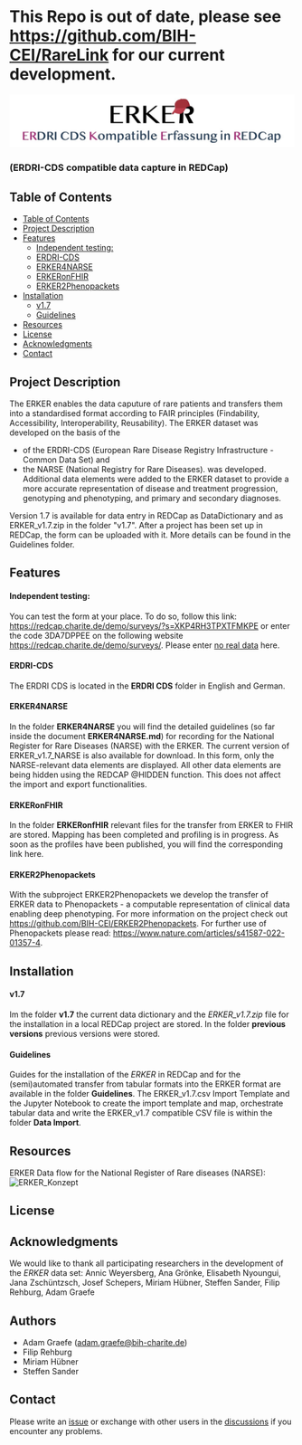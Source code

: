 # This Repo is out of date, please see https://github.com/BIH-CEI/RareLink for our current development.



![Alt text](image.png)
### (ERDRI-CDS compatible data capture in REDCap)

## Table of Contents

- [Table of Contents](#table-of-contents)
- [Project Description](#project-description)
- [Features](#features)
    - [Independent testing:](#independent-testing)
    - [ERDRI-CDS](#erdri-cds)
    - [ERKER4NARSE](#erker4narse)
    - [ERKERonFHIR](#erkeronfhir)
    - [ERKER2Phenopackets](#erker2phenopackets)
- [Installation](#installation)
    - [v1.7](#v17)
    - [Guidelines](#guidelines)
- [Resources](#resources)
- [License](#license)
- [Acknowledgments](#acknowledgments)
- [Contact](#contact)


## Project Description
The ERKER enables the data caputure of rare patients and transfers them into a standardised format according to FAIR principles (Findability, Accessibility, Interoperability, Reusability). The ERKER dataset was developed on the basis of the 
- of the ERDRI-CDS (European Rare Disease Registry Infrastructure - Common Data Set) 
  and
- the NARSE (National Registry for Rare Diseases).
  was developed.
Additional data elements were added to the ERKER dataset to provide a more accurate representation of disease and treatment progression, genotyping and phenotyping, and primary and secondary diagnoses. 

Version 1.7 is available for data entry in REDCap as DataDictionary and as ERKER_v1.7.zip in the folder "v1.7". After a project has been set up in REDCap, the form can be uploaded with it. More details can be found in the Guidelines folder.

## Features
#### Independent testing: 
You can test the form at your place. To do so, follow this link: https://redcap.charite.de/demo/surveys/?s=XKP4RH3TPXTFMKPE 
or enter the code 3DA7DPPEE on the following website https://redcap.charite.de/demo/surveys/.
Please enter <ins>no real data</ins> here.

#### ERDRI-CDS
The ERDRI CDS is located in the <b>ERDRI CDS</b> folder in English and German.

#### ERKER4NARSE
In the folder <b>ERKER4NARSE</b> you will find the detailed guidelines (so far inside the document <b>ERKER4NARSE.md</b>) for recording for the National Register for Rare Diseases (NARSE) with the ERKER.
The current version of ERKER_v1.7_NARSE is also available for download. In this form, only the NARSE-relevant data elements are displayed. All other data elements are being hidden using the REDCAP @HIDDEN function. This does not affect the import and export functionalities.

#### ERKERonFHIR
In the folder <b>ERKERonfHIR</b> relevant files for the transfer from ERKER to FHIR are stored. Mapping has been completed and profiling is in progress. As soon as the profiles have been published, you will find the corresponding link here.

#### ERKER2Phenopackets
With the subproject ERKER2Phenopackets we develop the transfer of ERKER data to Phenopackets - a computable representation of clinical data enabling deep phenotyping. For more information on the project check out https://github.com/BIH-CEI/ERKER2Phenopackets. For further use of Phenopackets please read: https://www.nature.com/articles/s41587-022-01357-4. 


## Installation 

#### v1.7
Im the folder <b>v1.7</b> the current data dictionary and the *ERKER_v1.7.zip* file for the installation in a local REDCap project are stored.
In the folder <b>previous versions</b> previous versions were stored. 
#### Guidelines
Guides for the installation of the *ERKER* in REDCap and for the (semi)automated transfer from tabular formats into the ERKER format are available in the folder <b>Guidelines</b>. The ERKER_v1.7.csv Import Template and the Jupyter Notebook to create the import template and map, orchestrate tabular data and write the ERKER_v1.7 compatible CSV file is within the folder <b>Data Import</b>.

## Resources
ERKER Data flow for the National Register of Rare diseases (NARSE):
![ERKER_Konzept](https://github.com/BIH-CEI/ERKER/assets/109136019/c408d907-6a07-4dc3-8f84-22483bd1f326)

## License

## Acknowledgments
We would like to thank all participating researchers in the development of the *ERKER* data set: 
Annic Weyersberg, Ana Grönke, Elisabeth Nyoungui, Jana Zschüntzsch, Josef Schepers, Miriam Hübner, Steffen Sander, Filip Rehburg, Adam Graefe
## Authors
- Adam Graefe (adam.graefe@bih-charite.de)
- Filip Rehburg
- Miriam Hübner
- Steffen Sander
  
## Contact
Please write an [issue](https://github.com/BIH-CEI/ERKER/issues/new?assignees=&labels=question&projects=&template=question.md&title=%5BQUESTION%5D+Type+your+question+here) or exchange with other users in the [discussions](https://github.com/BIH-CEI/ERKER/discussions) if you encounter any problems.








